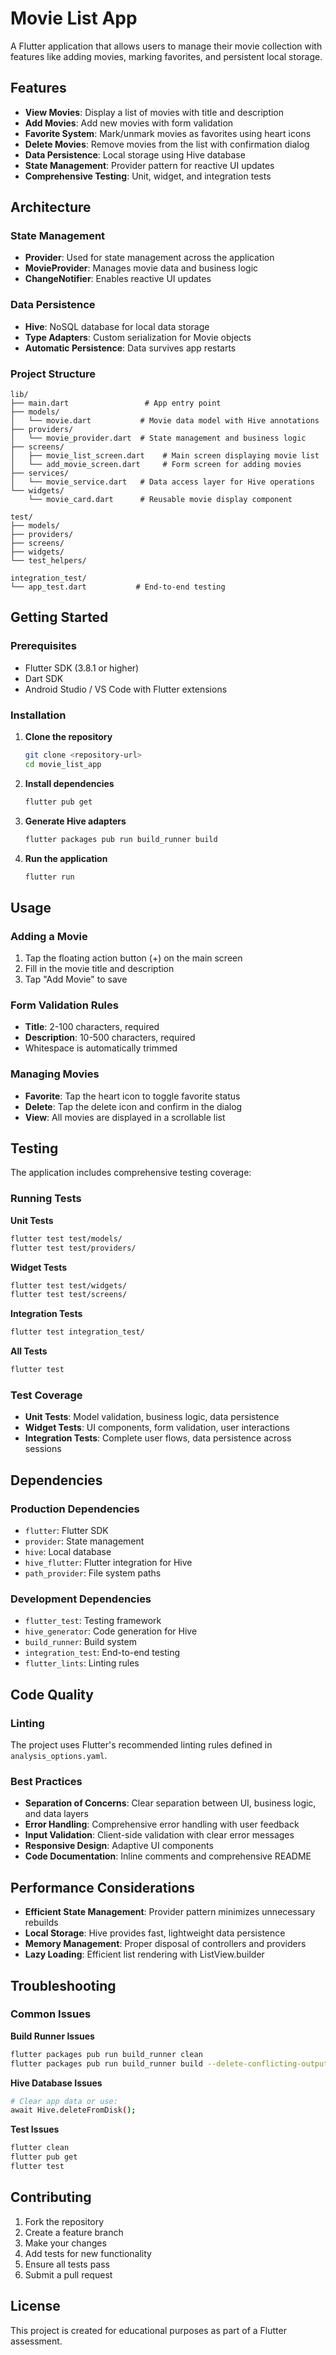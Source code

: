 # Movie List App

A Flutter application that allows users to manage their movie collection with features like adding movies, marking favorites, and persistent local storage.

## Features

- **View Movies**: Display a list of movies with title and description
- **Add Movies**: Add new movies with form validation
- **Favorite System**: Mark/unmark movies as favorites using heart icons
- **Delete Movies**: Remove movies from the list with confirmation dialog
- **Data Persistence**: Local storage using Hive database
- **State Management**: Provider pattern for reactive UI updates
- **Comprehensive Testing**: Unit, widget, and integration tests

## Architecture

### State Management
- **Provider**: Used for state management across the application
- **MovieProvider**: Manages movie data and business logic
- **ChangeNotifier**: Enables reactive UI updates

### Data Persistence
- **Hive**: NoSQL database for local data storage
- **Type Adapters**: Custom serialization for Movie objects
- **Automatic Persistence**: Data survives app restarts

### Project Structure
```
lib/
├── main.dart                 # App entry point
├── models/
│   └── movie.dart           # Movie data model with Hive annotations
├── providers/
│   └── movie_provider.dart  # State management and business logic
├── screens/
│   ├── movie_list_screen.dart    # Main screen displaying movie list
│   └── add_movie_screen.dart     # Form screen for adding movies
├── services/
│   └── movie_service.dart   # Data access layer for Hive operations
└── widgets/
    └── movie_card.dart      # Reusable movie display component

test/
├── models/
├── providers/
├── screens/
├── widgets/
└── test_helpers/

integration_test/
└── app_test.dart           # End-to-end testing
```

## Getting Started

### Prerequisites
- Flutter SDK (3.8.1 or higher)
- Dart SDK
- Android Studio / VS Code with Flutter extensions

### Installation

1. **Clone the repository**
   ```bash
   git clone <repository-url>
   cd movie_list_app
   ```

2. **Install dependencies**
   ```bash
   flutter pub get
   ```

3. **Generate Hive adapters**
   ```bash
   flutter packages pub run build_runner build
   ```

4. **Run the application**
   ```bash
   flutter run
   ```

## Usage

### Adding a Movie
1. Tap the floating action button (+) on the main screen
2. Fill in the movie title and description
3. Tap "Add Movie" to save

### Form Validation Rules
- **Title**: 2-100 characters, required
- **Description**: 10-500 characters, required
- Whitespace is automatically trimmed

### Managing Movies
- **Favorite**: Tap the heart icon to toggle favorite status
- **Delete**: Tap the delete icon and confirm in the dialog
- **View**: All movies are displayed in a scrollable list

## Testing

The application includes comprehensive testing coverage:

### Running Tests

**Unit Tests**
```bash
flutter test test/models/
flutter test test/providers/
```

**Widget Tests**
```bash
flutter test test/widgets/
flutter test test/screens/
```

**Integration Tests**
```bash
flutter test integration_test/
```

**All Tests**
```bash
flutter test
```

### Test Coverage

- **Unit Tests**: Model validation, business logic, data persistence
- **Widget Tests**: UI components, form validation, user interactions
- **Integration Tests**: Complete user flows, data persistence across sessions

## Dependencies

### Production Dependencies
- `flutter`: Flutter SDK
- `provider`: State management
- `hive`: Local database
- `hive_flutter`: Flutter integration for Hive
- `path_provider`: File system paths

### Development Dependencies
- `flutter_test`: Testing framework
- `hive_generator`: Code generation for Hive
- `build_runner`: Build system
- `integration_test`: End-to-end testing
- `flutter_lints`: Linting rules

## Code Quality

### Linting
The project uses Flutter's recommended linting rules defined in `analysis_options.yaml`.

### Best Practices
- **Separation of Concerns**: Clear separation between UI, business logic, and data layers
- **Error Handling**: Comprehensive error handling with user feedback
- **Input Validation**: Client-side validation with clear error messages
- **Responsive Design**: Adaptive UI components
- **Code Documentation**: Inline comments and comprehensive README

## Performance Considerations

- **Efficient State Management**: Provider pattern minimizes unnecessary rebuilds
- **Local Storage**: Hive provides fast, lightweight data persistence
- **Memory Management**: Proper disposal of controllers and providers
- **Lazy Loading**: Efficient list rendering with ListView.builder

## Troubleshooting

### Common Issues

**Build Runner Issues**
```bash
flutter packages pub run build_runner clean
flutter packages pub run build_runner build --delete-conflicting-outputs
```

**Hive Database Issues**
```bash
# Clear app data or use:
await Hive.deleteFromDisk();
```

**Test Issues**
```bash
flutter clean
flutter pub get
flutter test
```

## Contributing

1. Fork the repository
2. Create a feature branch
3. Make your changes
4. Add tests for new functionality
5. Ensure all tests pass
6. Submit a pull request

## License

This project is created for educational purposes as part of a Flutter assessment.
